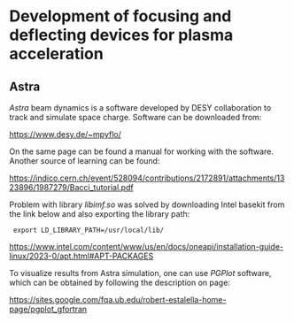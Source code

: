 # Development of focusing and deflecting devices for plasma acceleration

## Astra
*Astra* beam dynamics is a software developed by DESY collaboration to track and simulate space charge. Software can be downloaded from: 

https://www.desy.de/~mpyflo/

On the same page can be found a manual for working with the software. Another source of learning can be found:

https://indico.cern.ch/event/528094/contributions/2172891/attachments/1323896/1987279/Bacci_tutorial.pdf

Problem with library *libimf.so* was solved by downloading Intel basekit from the link below and also exporting the library path:

<pre><code> export LD_LIBRARY_PATH=/usr/local/lib/ </pre></code>

https://www.intel.com/content/www/us/en/docs/oneapi/installation-guide-linux/2023-0/apt.html#APT-PACKAGES


To visualize results from Astra simulation, one can use *PGPlot* software, which can be obtained by following the description on page:

https://sites.google.com/fqa.ub.edu/robert-estalella-home-page/pgplot_gfortran


